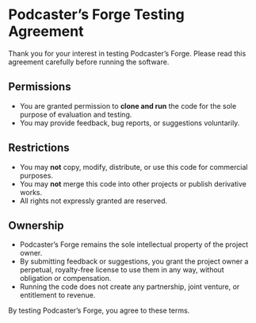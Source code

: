 # Podcaster’s Forge Testing Agreement

Thank you for your interest in testing Podcaster’s Forge. Please read this agreement carefully before running the software.

## Permissions
- You are granted permission to **clone and run** the code for the sole purpose of evaluation and testing.
- You may provide feedback, bug reports, or suggestions voluntarily.

## Restrictions
- You may **not** copy, modify, distribute, or use this code for commercial purposes.
- You may **not** merge this code into other projects or publish derivative works.
- All rights not expressly granted are reserved.

## Ownership
- Podcaster’s Forge remains the sole intellectual property of the project owner.
- By submitting feedback or suggestions, you grant the project owner a perpetual, royalty-free license to use them in any way, without obligation or compensation.
- Running the code does not create any partnership, joint venture, or entitlement to revenue.

By testing Podcaster’s Forge, you agree to these terms.
